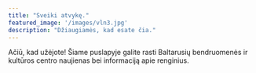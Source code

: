 ```yaml
---
title: "Sveiki atvykę."
featured_image: '/images/vln3.jpg'
description: "Džiaugiamės, kad esate čia."
---
```

Ačiū, kad užėjote! Šiame puslapyje galite rasti Baltarusių bendruomenės ir kultūros centro naujienas bei informaciją apie renginius. 